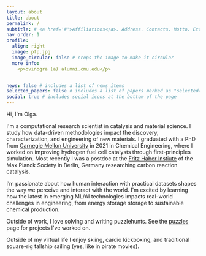 ```yaml
---
layout: about
title: about
permalink: /
subtitle: # <a href='#'>Affiliations</a>. Address. Contacts. Motto. Etc.
nav_order: 1
profile:
  align: right 
  image: pfp.jpg
  image_circular: false # crops the image to make it circular
  more_info: 
    <p>ovinogra (a) alumni.cmu.edu</p>


news: false # includes a list of news items
selected_papers: false # includes a list of papers marked as "selected={true}"
social: true # includes social icons at the bottom of the page
---
```


Hi, I'm Olga. 

I'm a computational research scientist in catalysis and material science. I study how data-driven methodologies impact the discovery, characterization, and engineering of new materials. I graduated with a PhD from [Carnegie Mellon University](https://www.cmu.edu/) in 2021 in Chemical Engineering, where I worked on improving hydrogen fuel cell catalysts through first-principles simulation. Most recently I was a postdoc at the [Fritz Haber Instiute](https://www.fhi.mpg.de/th-department) of the Max Planck Society in Berlin, Germany researching carbon reaction catalysis. 

I’m passionate about how human interaction with practical datasets shapes the way we perceive and interact with the world. I'm excited by learning how the latest in emerging ML/AI technologies impacts real-world challenges in engineering, from energy storage storage to sustainable chemical production. 

Outside of work, I love solving and writing puzzlehunts. See the [puzzles](https://ovinogra.github.io/puzzles) page for projects I've worked on. 

Outside of my virtual life I enjoy skiing, cardio kickboxing, and traditional square-rig tallship sailing (yes, like in pirate movies). 